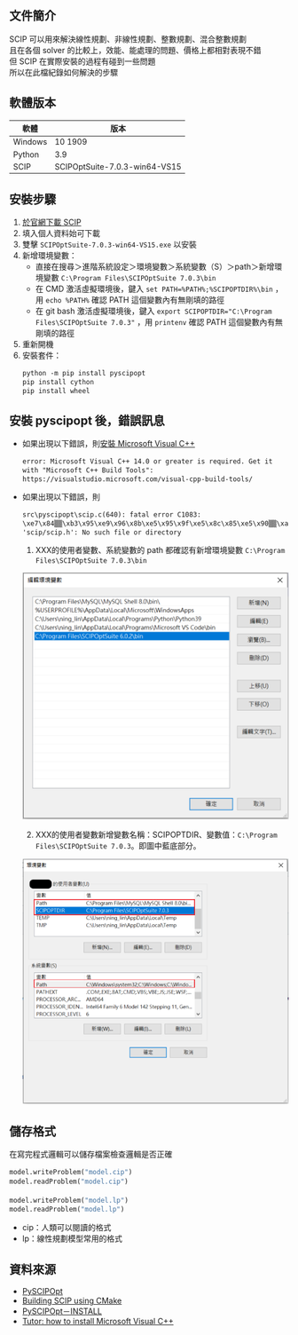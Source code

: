 ## 文件簡介
SCIP 可以用來解決線性規劃、非線性規劃、整數規劃、混合整數規劃  
且在各個 solver 的比較上，效能、能處理的問題、價格上都相對表現不錯  
但 SCIP 在實際安裝的過程有碰到一些問題      
所以在此檔紀錄如何解決的步驟  

## 軟體版本
軟體|版本
---|---
Windows|10 1909
Python|3.9
SCIP|SCIPOptSuite-7.0.3-win64-VS15

## 安裝步驟
1. [於官網下載 SCIP](https://www.scipopt.org/index.php#download)
2. 填入個人資料始可下載
3. 雙擊 `SCIPOptSuite-7.0.3-win64-VS15.exe` 以安裝
4. 新增環境變數：
    * 直接在搜尋＞進階系統設定＞環境變數＞系統變數（S）＞path＞新增環境變數 `C:\Program Files\SCIPOptSuite 7.0.3\bin`
    * 在 CMD 激活虛擬環境後，鍵入 `set PATH=%PATH%;%SCIPOPTDIR%\bin` ，用 `echo %PATH%` 確認 PATH 這個變數內有無剛填的路徑
    * 在 git bash 激活虛擬環境後，鍵入 `export SCIPOPTDIR="C:\Program Files\SCIPOptSuite 7.0.3"` ，用 `printenv` 確認 PATH 這個變數內有無剛填的路徑
6. 重新開機
7. 安裝套件：
    ```
    python -m pip install pyscipopt
    pip install cython
    pip install wheel
    ```

## 安裝 pyscipopt 後，錯誤訊息
* 如果出現以下錯誤，則[安裝 Microsoft Visual C++](https://visualstudio.microsoft.com/visual-cpp-build-tools/) 
  ```
  error: Microsoft Visual C++ 14.0 or greater is required. Get it with "Microsoft C++ Build Tools": https://visualstudio.microsoft.com/visual-cpp-build-tools/
  ```
* 如果出現以下錯誤，則
  ```
  src\pyscipopt\scip.c(640): fatal error C1083: \xe7\x84▒▒\xb3\x95\xe9\x96\x8b\xe5\x95\x9f\xe5\x8c\x85\xe5\x90▒▒\xaa\x94▒\x88: 'scip/scip.h': No such file or directory
  ```
  1. XXX的使用者變數、系統變數的 path 都確認有新增環境變數 `C:\Program Files\SCIPOptSuite 7.0.3\bin`
    
    ![](https://github.com/yuning-lin/SideProjects/blob/main/LinearProgramming/Pictures/SCIP_add_env_var.PNG)
    
  2. XXX的使用者變數新增變數名稱：SCIPOPTDIR、變數值：`C:\Program Files\SCIPOptSuite 7.0.3`。即圖中藍底部分。
    
    ![](https://github.com/yuning-lin/SideProjects/blob/main/LinearProgramming/Pictures/SCIP_add_path.PNG)
   
## 儲存格式
在寫完程式邏輯可以儲存檔案檢查邏輯是否正確  
```python
model.writeProblem("model.cip")
model.readProblem("model.cip")

model.writeProblem("model.lp")
model.readProblem("model.lp")
```
* cip：人類可以閱讀的格式
* lp：線性規劃模型常用的格式

## 資料來源
* [PySCIPOpt](https://github.com/scipopt/PySCIPOpt)
* [Building SCIP using CMake](https://www.scipopt.org/doc/html/md_INSTALL.php#CMAKE)
* [PySCIPOpt－INSTALL](https://github.com/scipopt/PySCIPOpt/blob/master/INSTALL.md)
* [Tutor: how to install Microsoft Visual C++](https://stackoverflow.com/questions/64261546/python-cant-install-packages)
